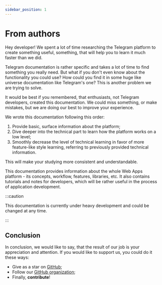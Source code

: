 ```yaml
---
sidebar_position: 1
---
```


# From authors

Hey developer! We spent a lot of time researching the Telegram platform to
create something useful, something, that will help you to learn it much faster
than we did.

Telegram documentation is rather specific and takes a lot of time to find
something you really need. But what if you don't even know about the
functionality you could use? How could you find it in some huge like universe
documentation like Telegram's one? This is another problem we are trying to
solve.

It would be best if you remembered, that enthusiasts, not Telegram developers,
created this documentation. We could miss something, or make mistakes, but we
are doing our best to improve your experience.

We wrote this documentation following this order:

1. Provide basic, surface information about the platform;
2. Dive deeper into the technical part to learn how the platform works on a low
   level;
3. Smoothly decrease the level of technical learning in favor of more
   feature-like style learning, referring to previously provided technical
   information.

This will make your studying more consistent and understandable.

This documentation provides information about the whole Web Apps platform - its
concepts, workflow, features, libraries, etc. It also contains tutorials and
notes for developers, which will be rather useful in the process of application
development.

:::caution

This documentation is currently under heavy development and could be changed
at any time.

:::

## Conclusion

In conclusion, we would like to say, that the result of our job is your
appreciation and attention. If you would like to support us, you could do it
these ways:

- Give as a star on [GitHub](https://github.com/twa-dev/docs);
- Follow our [GitHub organization](https://github.com/twa-dev);
- Finally, **contribute**!